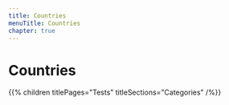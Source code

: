```yaml
---
title: Countries
menuTitle: Countries
chapter: true
---
```


# Countries

{{% children titlePages="Tests" titleSections="Categories" /%}}